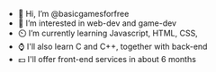 - 👋 Hi, I’m @basicgamesforfree
- 👀 I’m interested in web-dev and game-dev
- ⏲️ I’m currently learning Javascript, HTML, CSS,
- ⌚ I'll also learn C and C++, together with back-end
- 💵 I'll offer front-end services in about 6 months

<!---
basicgamesforfree/basicgamesforfree is a ✨ special ✨ repository because its `README.md` (this file) appears on your GitHub profile.
You can click the Preview link to take a look at your changes.
--->
